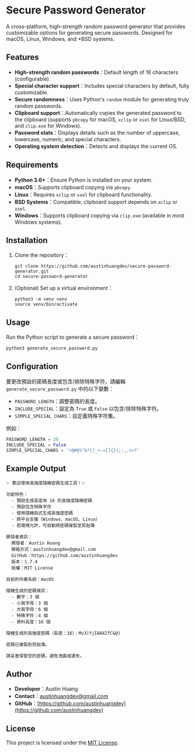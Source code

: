 # Secure Password Generator

A cross-platform, high-strength random password generator that provides customizable options for generating secure passwords. Designed for macOS, Linux, Windows, and \*BSD systems.

## Features

- **High-strength random passwords**：Default length of 16 characters (configurable).
- **Special character support**：Includes special characters by default, fully customizable.
- **Secure randomness**：Uses Python's `random` module for generating truly random passwords.
- **Clipboard support**：Automatically copies the generated password to the clipboard (supports `pbcopy` for macOS, `xclip` or `xsel` for Linux/BSD, and `clip.exe` for Windows).
- **Password stats**：Displays details such as the number of uppercase, lowercase, numeric, and special characters.
- **Operating system detection**：Detects and displays the current OS.

## Requirements

- **Python 3.6+**：Ensure Python is installed on your system.
- **macOS**：Supports clipboard copying via `pbcopy`.
- **Linux**：Requires `xclip` or `xsel` for clipboard functionality.
- **BSD Systems**：Compatible, clipboard support depends on `xclip` or `xsel`.
- **Windows**：Supports clipboard copying via `clip.exe` (available in most Windows systems).

## Installation

1. Clone the repository：

   ```shell
   git clone https://github.com/austinhuangdev/secure-password-generator.git
   cd secure-password-generator
   ```

2. (Optional) Set up a virtual environment：

   ```shell
   python3 -m venv venv
   source venv/bin/activate
   ```

## Usage

Run the Python script to generate a secure password：

```bash
python3 generate_secure_password.py
```

## Configuration

要更改預設的密碼長度或包含/排除特殊字符，請編輯 `generate_secure_password.py` 中的以下變數：

- `PASSWORD_LENGTH`：調整密碼的長度。
- `INCLUDE_SPECIAL`：設定為 `True` 或 `False` 以包含/排除特殊字符。
- `SIMPLE_SPECIAL_CHARS`：自定義特殊字符集。

例如：

```python
PASSWORD_LENGTH = 20
INCLUDE_SPECIAL = False
SIMPLE_SPECIAL_CHARS = '!@#$%^&*()_+-=[]{}|;:,.<>?'
```

## Example Output

```plaintext
✨ 歡迎使用高強度隨機密碼生成工具！✨

功能特色：
  - 預設生成長度為 16 的高強度隨機密碼
  - 預設包含特殊字符
  - 使用隨機函式生成高強度密碼
  - 跨平台支援（Windows、macOS、Linux）
  - 若環境允許，可自動將密碼複製至剪貼簿

開發者資訊：
  開發者：Austin Huang
  聯絡方式：austinhuangdev@gmail.com
  GitHub：https://github.com/austinhuangdev
  版本：1.7.4
  授權：MIT License

目前的作業系統：macOS

隨機生成的密碼資訊：
  - 數字：3 個
  - 小寫字母：3 個
  - 大寫字母：6 個
  - 特殊字符：4 個
  - 資料長度：16 個

隨機生成的高強度密碼（長度：16）：Mv3)YjIA84IfC&@)

密碼已複製到剪貼簿。

請妥善保管您的密碼，避免洩露或遺失。
```

## Author

- **Developer**：Austin Huang
- **Contact**：[austinhuangdev@gmail.com](mailto:austinhuangdev@gmail.com)
- **GitHub**：[https://github.com/austinhuangdev](https://github.com/austinhuangdev)

## License

This project is licensed under the [MIT License](LICENSE).